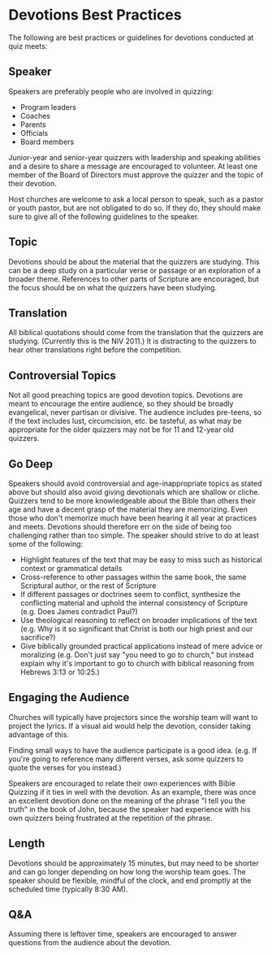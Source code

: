 # Devotions Best Practices

The following are best practices or guidelines for devotions conducted at quiz
meets:

## Speaker

Speakers are preferably people who are involved in quizzing:

- Program leaders
- Coaches
- Parents
- Officials
- Board members

Junior-year and senior-year quizzers with leadership and speaking abilities and
a desire to share a message are encouraged to volunteer. At least one member of
the Board of Directors must approve the quizzer and the topic of their devotion.

Host churches are welcome to ask a local person to speak, such as a pastor or
youth pastor, but are not obligated to do so. If they do, they should make sure
to give all of the following guidelines to the speaker.

## Topic

Devotions should be about the material that the quizzers are studying. This can
be a deep study on a particular verse or passage or an exploration of a broader
theme. References to other parts of Scripture are encouraged, but the focus
should be on what the quizzers have been studying.

## Translation

All biblical quotations should come from the translation that the quizzers are
studying. (Currently this is the NIV 2011.) It is distracting to the quizzers to
hear other translations right before the competition.

## Controversial Topics

Not all good preaching topics are good devotion topics. Devotions are meant to
encourage the entire audience, so they should be broadly evangelical, never
partisan or divisive. The audience includes pre-teens, so if the text includes
lust, circumcision, etc. be tasteful, as what may be appropriate for the older
quizzers may not be for 11 and 12-year old quizzers.

## Go Deep

Speakers should avoid controversial and age-inappropriate topics as stated above
but should also avoid giving devotionals which are shallow or cliche. Quizzers
tend to be more knowledgeable about the Bible than others their age and have a
decent grasp of the material they are memorizing. Even those who don't memorize
much have been hearing it all year at practices and meets. Devotions should
therefore err on the side of being too challenging rather than too simple. The
speaker should strive to do at least some of the following:

- Highlight features of the text that may be easy to miss such as historical
  context or grammatical details
- Cross-reference to other passages within the same book, the same Scriptural
  author, or the rest of Scripture
- If different passages or doctrines seem to conflict, synthesize the
  conflicting material and uphold the internal consistency of Scripture
  (e.g. Does James contradict Paul?)
- Use theological reasoning to reflect on broader implications of the text (e.g.
  Why is it so significant that Christ is both our high priest and our
  sacrifice?)
- Give biblically grounded practical applications instead of mere advice or
  moralizing (e.g. Don't just say "you need to go to church," but instead
  explain why it's important to go to church with biblical reasoning from
  Hebrews 3:13 or 10:25.)

## Engaging the Audience

Churches will typically have projectors since the worship team will want to
project the lyrics. If a visual aid would help the devotion, consider taking
advantage of this.

Finding small ways to have the audience participate is a good idea. (e.g. If
you're going to reference many different verses, ask some quizzers to quote the
verses for you instead.)

Speakers are encouraged to relate their own experiences with Bible Quizzing if
it ties in well with the devotion. As an example, there was once an excellent
devotion done on the meaning of the phrase "I tell you the truth" in the book of
John, because the speaker had experience with his own quizzers being frustrated
at the repetition of the phrase.

## Length

Devotions should be approximately 15 minutes, but may need to be shorter and can
go longer depending on how long the worship team goes. The speaker should be
flexible, mindful of the clock, and end promptly at the scheduled time
(typically 8:30 AM).

## Q&A

Assuming there is leftover time, speakers are encouraged to answer questions
from the audience about the devotion.
